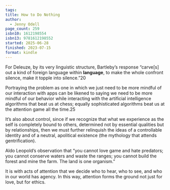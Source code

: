```yaml
---
tags: 
title: How to Do Nothing
author:
  - Jenny Odell
page_count: 259
isbn10: 1612198554
isbn13: 9781612198552
started: 2025-06-28
finished: 2023-07-15
format: kindle
---
```

For Deleuze, by its very linguistic structure, Bartleby’s response “carve[s] out a kind of foreign language within **language**, to make the whole confront silence, make it topple into silence.”20

Portraying the problem as one in which we just need to be more mindful of our interaction with apps can be likened to saying we need to be more mindful of our behavior while interacting with the artificial intelligence algorithms that beat us at chess; equally sophisticated algorithms beat us at the attention game all the time.25

It’s also about control, since if we recognize that what we experience as the self is completely bound to others, determined not by essential qualities but by relationships, then we must further relinquish the ideas of a controllable identity and of a neutral, apolitical existence (the mythology that attends gentrification).

Aldo Leopold’s observation that “you cannot love game and hate predators; you cannot conserve waters and waste the ranges; you cannot build the forest and mine the farm. The land is one organism.”

It is with acts of attention that we decide who to hear, who to see, and who in our world has agency. In this way, attention forms the ground not just for love, but for ethics.

